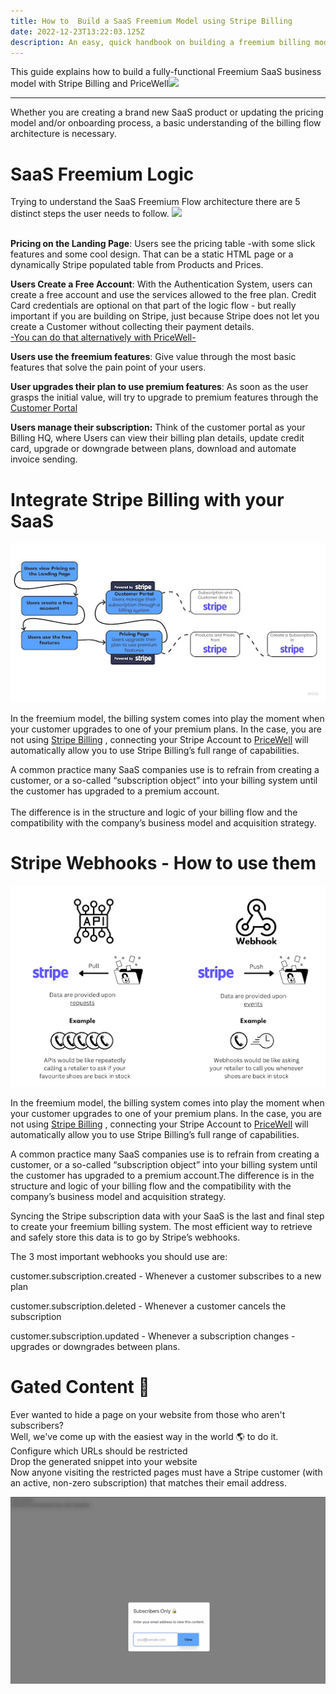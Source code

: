 ```yaml
---
title: How to  Build a SaaS Freemium Model using Stripe Billing
date: 2022-12-23T13:22:03.125Z
description: An easy, quick handbook on building a freemium billing model for you business
---
```

This guide explains how to build a fully-functional Freemium SaaS business model with Stripe Billing and PriceWell![](https://lh3.googleusercontent.com/zVZnboR0yFdcIGtCxrx1-EhCr5FPJIxg7X_yQqfI_Y99JDgV8UUgI2Ier6kRylXt82K7g61lbCGMUhoV8DvYmEd_7pBBGNYB4D6aKO0rKN_ojLYklgs2YcNBvcm5ZPwjRReB0DbozUOta5mA-vGUxKleAzi3tnHEM_HmdRNO9fL5L3ocT0oeta1-nYa9)

<!--EndFragment-->

- - -

<!--StartFragment-->

Whether you are creating a brand new SaaS product or updating the pricing model and/or onboarding process, a basic understanding of the billing flow architecture is necessary.

# SaaS Freemium Logic

Trying to understand the SaaS Freemium Flow architecture there are 5 distinct steps the user needs to follow. ![](https://lh6.googleusercontent.com/lbmZa1OkYCWC8YqHTSPfCDMpNF25yZcdDydykjcCpDFMhsPY2ofvqcgXAS3Oah9_OQiYqtxg-6p2kmtuukymCa3dRlu8u3euYo5h0tW4PwZ7iqyIsMHUccORNHJ3zvdhel1VI47ZJS0mrJ10RekZ9sh5HCbkOr7cPqJ3_a-Ed4O9qRWiAI84kN2mjO6I)

\
**Pricing on the Landing Page**: Users see the pricing table -with some slick features and some cool design. That can be a static HTML page or a dynamically Stripe populated table from Products and Prices.

**Users Create a Free Account**: With the Authentication System, users can create a free account and use the services allowed to the free plan. Credit Card credentials are optional on that part of the logic flow - but really important if you are building on Stripe, just because Stripe does not let you create a Customer without collecting their payment details.\
[\-You can do that alternatively with PriceWell-](https://headwayapp.co/pricewell-changelog)

**Users use the freemium features**: Give value through the most basic features that solve the pain point of your users.

**User upgrades their plan to use premium features**: As soon as the user grasps the initial value, will try to upgrade to premium features through the [Customer Portal](https://www.pricewell.io/customer-portal/)

**Users manage their subscription:** Think of the customer portal as your Billing HQ, where Users can view their billing plan details, update credit card, upgrade or downgrade between plans, download and automate invoice sending.

# Integrate Stripe Billing with your SaaS

![The logic flow customers subscribe and manage their payments through a billing portal](/img/arrows.jpg "Billing Logic Flow in Freemium")

In the freemium model, the billing system comes into play the moment when your customer upgrades to one of your premium plans. In the case, you are not using [Stripe Billing](https://stripe.com/en-fr/billing) , connecting your Stripe Account to [PriceWell](https://www.pricewell.io/) will automatically allow you to use Stripe Billing’s full range of capabilities. 

A common practice many SaaS companies use is to refrain from creating a customer, or a so-called “subscription object” into your billing system until the customer has upgraded to a premium account.\
\
The difference is in the structure and logic of your billing flow and the compatibility with the company’s business model and acquisition strategy. 



# **Stripe Webhooks - How to use them**

![The differences between webhooks and APIs with a nice analogy](/img/webhooks.png "Webhooks vs. APIs")

In the freemium model, the billing system comes into play the moment when your customer upgrades to one of your premium plans. In the case, you are not using [Stripe Billing](https://stripe.com/en-fr/billing) , connecting your Stripe Account to [PriceWell](https://www.pricewell.io/) will automatically allow you to use Stripe Billing’s full range of capabilities. 

A common practice many SaaS companies use is to refrain from creating a customer, or a so-called “subscription object” into your billing system until the customer has upgraded to a premium account.The difference is in the structure and logic of your billing flow and the compatibility with the company’s business model and acquisition strategy.

Syncing the Stripe subscription data with your SaaS is the last and final step to create your freemium billing system. The most efficient way to retrieve and safely store this data is to go by Stripe’s webhooks. 

The 3 most important webhooks you should use are:

customer.subscription.created - Whenever a customer subscribes to a new plan

customer.subscription.deleted - Whenever a customer cancels the subscription

customer.subscription.updated - Whenever a subscription changes - upgrades or downgrades between plans.



# Gated Content 🔐

Ever wanted to hide a page on your website from those who aren't subscribers?\
Well, we've come up with the easiest way in the world 🌎 to do it.\
Configure which URLs should be restricted\
Drop the generated snippet into your website\
Now anyone visiting the restricted pages must have a Stripe customer (with an active, non-zero subscription) that matches their email address.

![Manage Subscriptions with an easy efortless way without integrating coding](/img/gifs.gif "Subscription Management Button and Capabilities")

<!--EndFragment-->